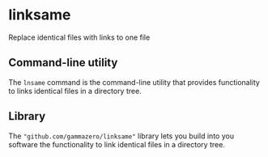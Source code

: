 # linksame
Replace identical files with links to one file

## Command-line utility

The `lnsame` command is the command-line utility that provides functionality to links identical files in a directory tree.

## Library

The `"github.com/gammazero/linksame"` library lets you build into you software the functionality to link identical files in a directory tree.
